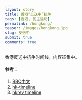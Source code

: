 ```yaml
---
layout: story
title: 香港“反送中”抗争
tags: [香港, 民主运动]
permalink: /hongkong/
teaser: /images/hongkong.jpg
slug: 反送中
submit: true
comments: true
---
```


香港反送中抗争时间线，内容征集中。

#### 参考：
1. [BBC中文](https://www.bbc.com/zhongwen/simp/chinese-news-48619305)
2. [hk-timeline](https://www.hk-timeline.com/)
3. [hkrev timeline](https://tl.hkrev.info/timeline-detail/)
